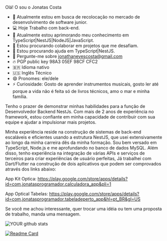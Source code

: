  Olá! O sou o Jonatas Costa

- 🔭 Atualmente estou em busca de recolocação no mercado de desenvolvimento de software junior.
- 💻 Hoje Trabalho com back-end.
- 🌱 Atualmente estou aprimorando meu conhecimento em  TypeScript|NestJS|NodeJS|JavaScript.    
- 👯 Estou procurando colaborar em projetos que me desafiam.
- 🤔 Estou procurando ajuda em TypeScript|NestJS.
- 💬 Pergunte-me sobre jonathanevescosta@gmail.com
- 🔥 PGP public key 98A3 05EF 98CF CFC2
- 🇧🇷 Idioma nativo
- 🇺🇸 Inglês Técnico  
- 😄 Pronomes: ele/dele
- ⚡ Curiosidade: Gosto de aprender instrumentos musicais, gosto ler até porque a vida não é feita só de livros técnicos, amo o mar e minha família.

Tenho o prazer de demonstrar minhas habilidades para a função de Desenvolvedor Backend NestJs. Com mais de 2 anos de experiência no framework, estou confiante em minha capacidade de contribuir com sua equipe e ajudar a impulsionar mais projetos.

Minha experiência reside na construção de sistemas de back-end escaláveis e eficientes usando a estrutura NestJS, que usei extensivamente ao longo da minha carreira dês da minha formação. Sou bem versado em TypeScript, Node.js e me aprofundando no banco de dados MySQL. Além disso, tenho experiência na integração de várias APIs e serviços de terceiros para criar experiências de usuário perfeitas, Já trabalhei com Dart/Flutter na construção de dois aplicativos que podem ser comprovados através dos links abaixo:

App Kit Optica: https://play.google.com/store/apps/details?id=com.jonatasprogramador.calculadora_app&pli=1

App Optical Tabelas: https://play.google.com/store/apps/details?id=com.jonatasprogramador.tabeladeperto_app&hl=pt_BR&gl=US

Se você me achou interessante, quer trocar uma idéia ou tem uma proposta de trabalho, manda uma mensagem.

![YOUR github stats](https://github-readme-stats.vercel.app/api?username=JonatasnCosta&show_icons=true&theme=yeblu)

[![Readme Card](https://github-readme-stats.vercel.app/api/pin/?username=JonatasnCosta&repo=github-readme-stats)](https://github.com/anuraghazra/github-readme-stats)



